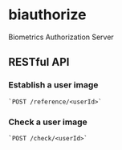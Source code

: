 biauthorize
===========
Biometrics Authorization Server

## RESTful API

### Establish a user image
    `POST /reference/<userId>`

### Check a user image
    `POST /check/<userId>`
